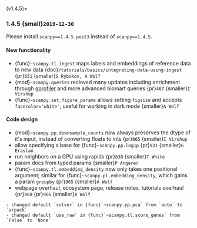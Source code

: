 (v1.4.5)=
### 1.4.5 {small}`2019-12-30`

Please install `scanpy==1.4.5.post3` instead of `scanpy==1.4.5`.

#### New functionality

- {func}`~scanpy.tl.ingest` maps labels and embeddings of reference data to new data {doc}`/tutorials/basics/integrating-data-using-ingest` {pr}`651` {smaller}`S Rybakov, A Wolf`
- {mod}`~scanpy.queries` recieved many updates including enrichment through [gprofiler] and more advanced biomart queries {pr}`467` {smaller}`I Virshup`
- {func}`~scanpy.set_figure_params` allows setting `figsize` and accepts `facecolor='white'`, useful for working in dark mode  {smaller}`A Wolf`

#### Code design

- {mod}`~scanpy.pp.downsample_counts` now always preserves the dtype of it's input, instead of converting floats to ints {pr}`865` {smaller}`I Virshup`
- allow specifying a base for {func}`~scanpy.pp.log1p` {pr}`931` {smaller}`G Eraslan`
- run neighbors on a GPU using rapids {pr}`830` {smaller}`T White`
- param docs from typed params {smaller}`P Angerer`
- {func}`~scanpy.tl.embedding_density` now only takes one positional argument; similar for {func}`~scanpy.pl.embedding_density`, which gains a param `groupby` {pr}`965` {smaller}`A Wolf`
- webpage overhaul, ecosystem page, release notes, tutorials overhaul {pr}`960` {pr}`966` {smaller}`A Wolf`

```{warning}
- changed default `solver` in {func}`~scanpy.pp.pca` from `auto` to `arpack`
- changed default `use_raw` in {func}`~scanpy.tl.score_genes` from `False` to `None`
```

[gprofiler]: https://biit.cs.ut.ee/gprofiler/
